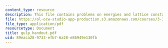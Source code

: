 ```yaml
---
content_type: resource
description: This file contains problems on energies and lattice constants.
file: https://ol-ocw-studio-app-production.s3.amazonaws.com/courses/3-320-atomistic-computer-modeling-of-materials-sma-5107-spring-2005/89eaca289733efb76a28e86949e130fb_gulp_handout.pdf
file_type: application/pdf
resourcetype: Document
title: gulp_handout.pdf
uid: 89eaca28-9733-efb7-6a28-e86949e130fb
---
```

